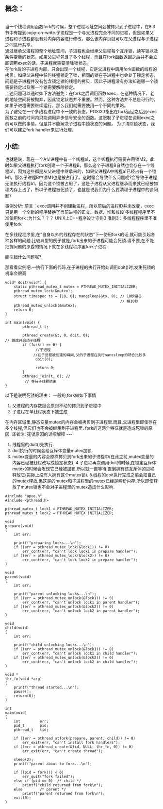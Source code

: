  
 ## 概念：
 <br />     当一个线程调用函数fork的时候，整个进程地址空间会被拷贝到子进程中，在8.3节中有提到copy-on-write.子进程是一个与父进程完全不同的进程，但是如果父进程和子进程都没有对内存内容进行修改，那么该内存页就可以在父进程与子进程之间进行共享。 
 <br />     通过继承父进程的整个地址空间，子进程也会继承父进程每个互斥锁，读写锁以及条件变量的状态，如果父进程包含了多个线程，而且在fork函数返回之后并不会立即调用exec的话，子进程就需要清除锁状态。 
 <br />   在fork后的子进程内部，只会出现一个线程，它是父进程中调用fork函数的线程的拷贝。如果父进程中任何线程锁定了锁，相同的锁在子进程中也会处于锁定状态，问题是子进程并没有包含锁定锁的线程的拷贝，因此子进程没有办法知道哪一个锁需要锁定以及哪一个锁需要解除锁定。 
 <br />   上述问题可以通过如下方法避免：在fork之后调用函数exec，在这种情况下，老的地址空间将被抛弃，因此锁定状态并不重要。然而，这种方法并不总是可行的，如果子进程需要继续运行，那么我们就需要使用一个不同的策略。 
 <br />   为了避免在一个多线程进程中不一致的状态，POSIX.1指出在fork返回之后到exec函数之前的时间内只能调用异步信号安全的函数。这限制了子进程在调用exec之前可以做的事情，但是并不能解决子进程中锁状态的问题。 
为了清除锁状态，我们可以建立fork handler来进行处理。
## 小结:
也就是说，现在一个A父进程中有一个线程a1，这个线程执行需要占用锁M2，此时如果父进程执行fork创建一个子进程B，那么这个子进程B自然也会存在一个线程b1，因为这些都是从父进程中继承来的，如果父进程A中线程a1已经占有一个锁M1，那么子进程B中锁M1也是被占用了。这时候会导致什么问题呢?会导致子进程无法执行线程b1，因为这个锁被占用了，这是子进程从父进程继承而来就已经被物理内存上占了，所以子进程被死锁了，也就是说我们为什么要清理子进程中的锁问题?

事例分析:
前言：exce调用并不创建新进程，所以前后的进程ID并未改变，exec只是用一个全新的程序替换了当前进程的正文、数据、堆和栈段
多线程程序里不准使用fork :为什么？？？
UNIX上C++程序设计守则3
准则3：多线程程序里不准使用fork

在多线程程序里,在”自身以外的线程存在的状态”下一使用fork的话,就可能引起各种各样的问题.比较典型的例子就是,fork出来的子进程可能会死锁.请不要,在不能把握问题的原委的情况下就在多线程程序里fork子进程.

能引起什么问题呢?

那看看实例吧.一执行下面的代码,在子进程的执行开始处调用doit()时,发生死锁的机率会很高.
```
void* doit(void*) {
    static pthread_mutex_t mutex = PTHREAD_MUTEX_INITIALIZER;
    pthread_mutex_lock(&mutex);
    struct timespec ts = {10, 0}; nanosleep(&ts, 0); // 10秒寝る
                                                     // 睡10秒
    pthread_mutex_unlock(&mutex);
    return 0;
}

int main(void) {
        pthread_t t;

        pthread_create(&t, 0, doit, 0);                                 // 做成并启动子线程
        if (fork() == 0) {
              //子进程
             //在子进程被创建的瞬间,父的子进程在执行nanosleep的场合比较多
              doit(0);

              return 0;
        }
        pthread_join(t, 0); //
         // 等待子线程结束
}
```

以下是说明死锁的理由：
一般的,fork做如下事情
   1. 父进程的内存数据会原封不动的拷贝到子进程中
   2. 子进程在单线程状态下被生成

在内存区域里,静态变量mutex的内存会被拷贝到子进程里.而且,父进程里即使存在多个线程,但它们也不会被继承到子进程里. fork的这两个特征就是造成死锁的原因.
译者注: 死锁原因的详细解释 ---
   1. 线程里的doit()先执行.
   2. doit执行的时候会给互斥体变量mutex加锁.
   3. mutex变量的内容会原样拷贝到fork出来的子进程中(在此之前,mutex变量的内容已经被线程改写成锁定状态).
   4.子进程再次调用doit的时候,在锁定互斥体mutex的时候会发现它已经被加锁,所以就一直等待,直到拥有该互斥体的进程释放它(实际上没有人拥有这个mutex锁).
   5.线程的doit执行完成之前会把自己的mutex释放,但这是的mutex和子进程里的mutex已经是两份内存.所以即使释放了mutex锁也不会对子进程里的mutex造成什么影响.


```
#include "apue.h"
#include <pthread.h>

pthread_mutex_t lock1 = PTHREAD_MUTEX_INITIALIZER;
pthread_mutex_t lock2 = PTHREAD_MUTEX_INITIALIZER;

void
prepare(void)
{
	int err;

	printf("preparing locks...\n");
	if ((err = pthread_mutex_lock(&lock1)) != 0)
		err_cont(err, "can't lock lock1 in prepare handler");
	if ((err = pthread_mutex_lock(&lock2)) != 0)
		err_cont(err, "can't lock lock2 in prepare handler");
}

void
parent(void)
{
	int err;

	printf("parent unlocking locks...\n");
	if ((err = pthread_mutex_unlock(&lock1)) != 0)
		err_cont(err, "can't unlock lock1 in parent handler");
	if ((err = pthread_mutex_unlock(&lock2)) != 0)
		err_cont(err, "can't unlock lock2 in parent handler");
}

void
child(void)
{
	int err;

	printf("child unlocking locks...\n");
	if ((err = pthread_mutex_unlock(&lock1)) != 0)
		err_cont(err, "can't unlock lock1 in child handler");
	if ((err = pthread_mutex_unlock(&lock2)) != 0)
		err_cont(err, "can't unlock lock2 in child handler");
}

void *
thr_fn(void *arg)
{
	printf("thread started...\n");
	pause();
	return(0);
}

int
main(void)
{
	int			err;
	pid_t		pid;
	pthread_t	tid;

	if ((err = pthread_atfork(prepare, parent, child)) != 0)
		err_exit(err, "can't install fork handlers");
	if ((err = pthread_create(&tid, NULL, thr_fn, 0)) != 0)
		err_exit(err, "can't create thread");

	sleep(2);
	printf("parent about to fork...\n");

	if ((pid = fork()) < 0)
		err_quit("fork failed");
	else if (pid == 0)	/* child */
		printf("child returned from fork\n");
	else		/* parent */
		printf("parent returned from fork\n");
	exit(0);
}


```
